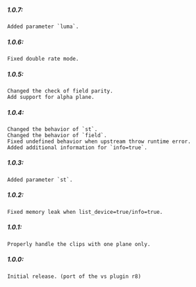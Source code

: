 ##### 1.0.7:
    Added parameter `luma`.

##### 1.0.6:
    Fixed double rate mode.

##### 1.0.5:
    Changed the check of field parity.
    Add support for alpha plane.

##### 1.0.4:
    Changed the behavior of `st`.
    Changed the behavior of `field`.
    Fixed undefined behavior when upstream throw runtime error.
    Added additional information for `info=true`.

##### 1.0.3:
    Added parameter `st`.

##### 1.0.2:
    Fixed memory leak when list_device=true/info=true.

##### 1.0.1:
    Properly handle the clips with one plane only.

##### 1.0.0:
    Initial release. (port of the vs plugin r8)
